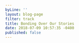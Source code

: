 ```yaml
---
byLine: ''
layout: blog-page
filter: track
title: Bonding Over Our Stories
date: 2018-07-09 10:57:35 -0400
published: false
---
```

